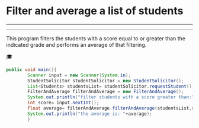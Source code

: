 # Filter and average a list of students 
***
***

This program filters the students with a score equal to or greater than the indicated grade and performs an average of that filtering.

:mortar_board:

```java
public void main(){
        Scanner input = new Scanner(System.in);
        StudentSolicitor studentSolicitor = new StudentSolicitor();
        List<Students> studentsList= studentSolicitor.requestStudent();
        FilterAndAverage filterAndAverage = new FilterAndAverage();
        System.out.println("filter students with a score greater than:");
        int score= input.nextInt();
        float average= filterAndAverage.filterAndAverage(studentsList,score );
        System.out.println("the average is: "+average);
        }
```

